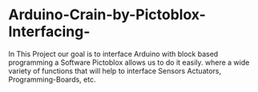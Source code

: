 # Arduino-Crain-by-Pictoblox-Interfacing-
In This Project our goal is to interface Arduino with block based programming a  Software Pictoblox allows us to do it easily. where a wide variety of functions that will help to interface Sensors Actuators, Programming-Boards,  etc.
